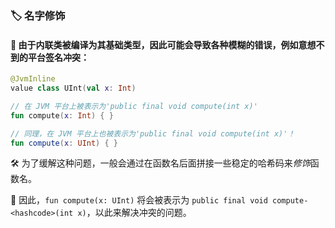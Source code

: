 ### 🏷️ 名字修饰

#### 🔄 由于内联类被编译为其基础类型，因此可能会导致各种模糊的错误，例如意想不到的平台签名冲突：

```kotlin
@JvmInline
value class UInt(val x: Int)

// 在 JVM 平台上被表示为'public final void compute(int x)'
fun compute(x: Int) { }

// 同理，在 JVM 平台上也被表示为'public final void compute(int x)'！
fun compute(x: UInt) { }
```

🛠️ 为了缓解这种问题，一般会通过在函数名后面拼接一些稳定的哈希码来*修饰*函数名。

🔧 因此，`fun compute(x: UInt)` 将会被表示为 `public final void compute-<hashcode>(int x)`，以此来解决冲突的问题。